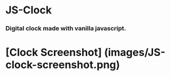 # JS-Clock

### Digital clock made with vanilla javascript.

# [Clock Screenshot] (images/JS-clock-screenshot.png)
